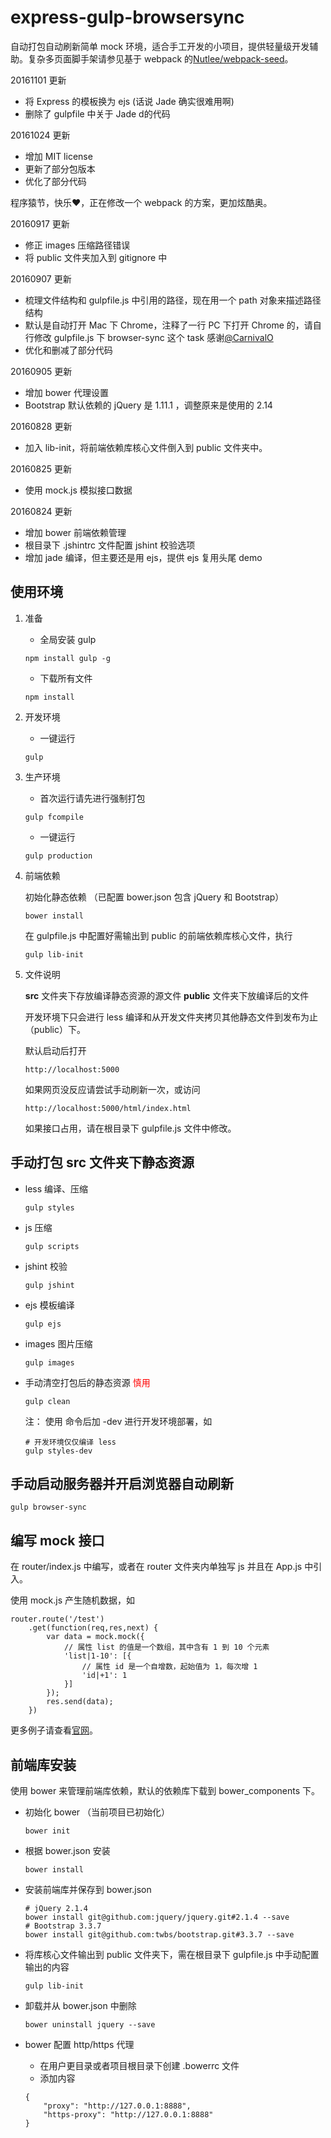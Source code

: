# express-gulp-browsersync

自动打包自动刷新简单 mock 环境，适合手工开发的小项目，提供轻量级开发辅助。复杂多页面脚手架请参见基于 webpack 的[Nutlee/webpack-seed](https://github.com/Nutlee/webpack-seed)。

20161101 更新

* 将 Express 的模板换为 ejs (话说 Jade 确实很难用啊)
* 删除了 gulpfile 中关于 Jade d的代码

20161024 更新

* 增加 MIT license
* 更新了部分包版本
* 优化了部分代码

程序猿节，快乐❤️，正在修改一个 webpack 的方案，更加炫酷奥。

20160917 更新

* 修正 images 压缩路径错误
* 将 public 文件夹加入到 gitignore 中

20160907 更新

* 梳理文件结构和 gulpfile.js 中引用的路径，现在用一个 path 对象来描述路径结构
* 默认是自动打开 Mac 下 Chrome，注释了一行 PC 下打开 Chrome 的，请自行修改 gulpfile.js 下 browser-sync 这个 task 感谢[@CarnivalO](https://github.com/CarnivalO)
* 优化和删减了部分代码

20160905 更新

* 增加 bower 代理设置
* Bootstrap 默认依赖的 jQuery 是 1.11.1 ，调整原来是使用的 2.14

20160828 更新

* 加入 lib-init，将前端依赖库核心文件倒入到 public 文件夹中。

20160825 更新

* 使用 mock.js 模拟接口数据 

20160824 更新

* 增加 bower 前端依赖管理
* 根目录下 .jshintrc 文件配置 jshint 校验选项
* 增加 jade 编译，但主要还是用 ejs，提供 ejs 复用头尾 demo


## 使用环境

1. 准备

	* 全局安装 gulp

	```
	npm install gulp -g
	```

	* 下载所有文件

	```
	npm install
	```

1. 开发环境


	* 一键运行
		
	```
	gulp
	```

2. 生产环境

	* 首次运行请先进行强制打包
	
	```
	gulp fcompile
	```

	* 一键运行
	
	```
	gulp production
	```

3. 前端依赖

	初始化静态依赖 （已配置 bower.json 包含 jQuery 和 Bootstrap）
	
	```
	bower install
	```

	在 gulpfile.js 中配置好需输出到 public 的前端依赖库核心文件，执行
	
	```
	gulp lib-init
	```

4. 文件说明

	**src** 文件夹下存放编译静态资源的源文件
	**public** 文件夹下放编译后的文件
	
	开发环境下只会进行 less 编译和从开发文件夹拷贝其他静态文件到发布为止（public）下。
	
	默认启动后打开 
	
	```
	http://localhost:5000 
	```

	如果网页没反应请尝试手动刷新一次，或访问 
	
	```
	http://localhost:5000/html/index.html
	```

	如果接口占用，请在根目录下 gulpfile.js 文件中修改。


## 手动打包 src 文件夹下静态资源

* less 编译、压缩
	
	```
	gulp styles
	```
	
* js 压缩
	
	```
	gulp scripts
	```
	
* jshint 校验
	
	```
	gulp jshint
	```
	
* ejs 模板编译
	
	```
	gulp ejs
	```
	
* images 图片压缩

	```
	gulp images
	```

* 手动清空打包后的静态资源 <span style="color:red">慎用</span>

	```
	gulp clean
	```

	注：
	使用 命令后加 -dev 进行开发环境部署，如 
	
	```
	# 开发环境仅仅编译 less
	gulp styles-dev 
	```

## 手动启动服务器并开启浏览器自动刷新

```
gulp browser-sync
```

## 编写 mock 接口

在 router/index.js 中编写，或者在 router 文件夹内单独写 js 并且在 App.js 中引入。

使用 mock.js 产生随机数据，如

```
router.route('/test')
	.get(function(req,res,next) {
		var data = mock.mock({
		    // 属性 list 的值是一个数组，其中含有 1 到 10 个元素
		    'list|1-10': [{
		        // 属性 id 是一个自增数，起始值为 1，每次增 1
		        'id|+1': 1
		    }]
		});
		res.send(data);
	})
```

更多例子请查看[官网](http://mockjs.com/)。

## 前端库安装

使用 bower 来管理前端库依赖，默认的依赖库下载到 bower_components 下。

* 初始化 bower （当前项目已初始化）

	```
	bower init
	```
	
* 根据 bower.json 安装

	```
	bower install
	```

* 安装前端库并保存到 bower.json 

	```
	# jQuery 2.1.4
	bower install git@github.com:jquery/jquery.git#2.1.4 --save
	# Bootstrap 3.3.7
	bower install git@github.com:twbs/bootstrap.git#3.3.7 --save
	```
* 将库核心文件输出到 public 文件夹下，需在根目录下 gulpfile.js 中手动配置输出的内容

	```
	gulp lib-init
	```
	
* 卸载并从 bower.json 中删除
	
	```
	bower uninstall jquery --save
	```

* bower 配置 http/https 代理
	
	* 在用户更目录或者项目根目录下创建 .bowerrc 文件
	* 添加内容

	```
	{
  		"proxy": "http://127.0.0.1:8888",
  		"https-proxy": "http://127.0.0.1:8888"
	}
	```


